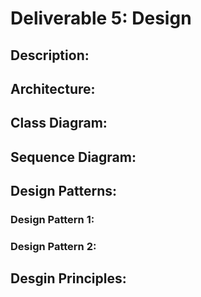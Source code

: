 # Deliverable 5: Design

## Description:

## Architecture:

## Class Diagram:

## Sequence Diagram:

## Design Patterns:

### Design Pattern 1:

### Design Pattern 2:

## Desgin Principles:
